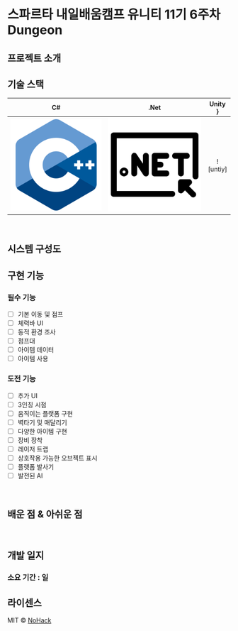 # 스파르타 내일배움캠프 유니티 11기 6주차 Dungeon


## 프로젝트 소개

## 기술 스택

| C# | .Net | Unity }
| :--------: | :--------: | :--------: |
|   ![csharp]    |   ![dotnet]    |   ![untiy]    |

<br>

## 시스템 구성도




## 구현 기능

### 필수 기능
- [ ] 기본 이동 및 점프
- [ ] 체력바 UI
- [ ] 동적 환경 조사
- [ ] 점프대
- [ ] 아이템 데이터
- [ ] 아이템 사용

### 도전 기능
- [ ] 추가 UI
- [ ] 3인칭 시점
- [ ] 움직이는 플랫폼 구현
- [ ] 벽타기 및 매달리기
- [ ] 다양한 아이템 구현
- [ ] 장비 장착
- [ ] 레이저 트랩
- [ ] 상호작용 가능한 오브젝트 표시
- [ ] 플랫폼 발사기
- [ ] 발전된 AI

<br>

## 배운 점 & 아쉬운 점



<br>

## 개발 일지

### 소요 기간 : 일



## 라이센스

MIT &copy; [NoHack](mailto:lbjp114@gmail.com)

<!-- Stack Icon Refernces -->

[csharp]: /Images/Csharp.png
[dotnet]: /Images/Dotnet.png
[unity]: /Images/Unity.png



